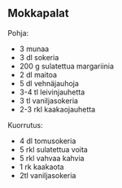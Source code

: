 ## Mokkapalat

Pohja:
- 3       munaa
- 3 dl    sokeria
- 200 g   sulatettua margariinia
- 2 dl    maitoa
- 5 dl    vehnäjauhoja
- 3-4 tl  leivinjauhetta
- 3 tl    vaniljasokeria
- 2-3 rkl kaakaojauhetta

Kuorrutus:
- 4 dl     tomusokeria
- 5 rkl    sulatettua voita
- 5 rkl    vahvaa kahvia
- 1 rk     kaakaota
- 2tl      vaniljasokeria


